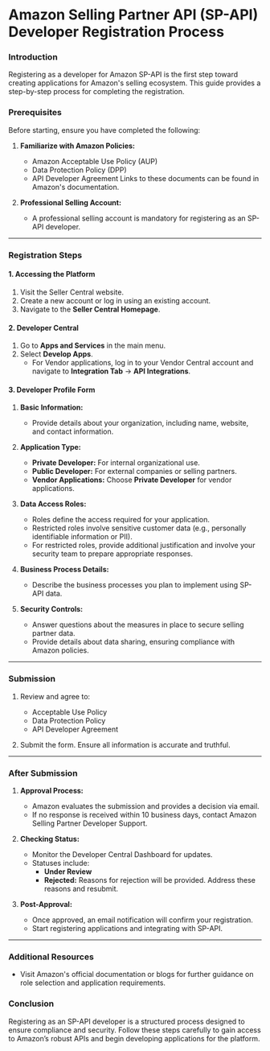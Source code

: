 # Amazon Selling Partner API (SP-API) Developer Registration Process

### **Introduction**

Registering as a developer for Amazon SP-API is the first step toward creating applications for Amazon's selling ecosystem. This guide provides a step-by-step process for completing the registration.

### **Prerequisites**

Before starting, ensure you have completed the following:

1. **Familiarize with Amazon Policies:**

   - Amazon Acceptable Use Policy (AUP)
   - Data Protection Policy (DPP)
   - API Developer Agreement
     Links to these documents can be found in Amazon's documentation.

2. **Professional Selling Account:**
   - A professional selling account is mandatory for registering as an SP-API developer.

---

### **Registration Steps**

#### **1. Accessing the Platform**

1. Visit the Seller Central website.
2. Create a new account or log in using an existing account.
3. Navigate to the **Seller Central Homepage**.

#### **2. Developer Central**

1. Go to **Apps and Services** in the main menu.
2. Select **Develop Apps**.
   - For Vendor applications, log in to your Vendor Central account and navigate to **Integration Tab** → **API Integrations**.

#### **3. Developer Profile Form**

1. **Basic Information:**

   - Provide details about your organization, including name, website, and contact information.

2. **Application Type:**

   - **Private Developer:** For internal organizational use.
   - **Public Developer:** For external companies or selling partners.
   - **Vendor Applications:** Choose **Private Developer** for vendor applications.

3. **Data Access Roles:**

   - Roles define the access required for your application.
   - Restricted roles involve sensitive customer data (e.g., personally identifiable information or PII).
   - For restricted roles, provide additional justification and involve your security team to prepare appropriate responses.

4. **Business Process Details:**

   - Describe the business processes you plan to implement using SP-API data.

5. **Security Controls:**
   - Answer questions about the measures in place to secure selling partner data.
   - Provide details about data sharing, ensuring compliance with Amazon policies.

---

### **Submission**

1. Review and agree to:

   - Acceptable Use Policy
   - Data Protection Policy
   - API Developer Agreement

2. Submit the form. Ensure all information is accurate and truthful.

---

### **After Submission**

1. **Approval Process:**

   - Amazon evaluates the submission and provides a decision via email.
   - If no response is received within 10 business days, contact Amazon Selling Partner Developer Support.

2. **Checking Status:**

   - Monitor the Developer Central Dashboard for updates.
   - Statuses include:
     - **Under Review**
     - **Rejected:** Reasons for rejection will be provided. Address these reasons and resubmit.

3. **Post-Approval:**
   - Once approved, an email notification will confirm your registration.
   - Start registering applications and integrating with SP-API.

---

### **Additional Resources**

- Visit Amazon's official documentation or blogs for further guidance on role selection and application requirements.

### **Conclusion**

Registering as an SP-API developer is a structured process designed to ensure compliance and security. Follow these steps carefully to gain access to Amazon’s robust APIs and begin developing applications for the platform.
